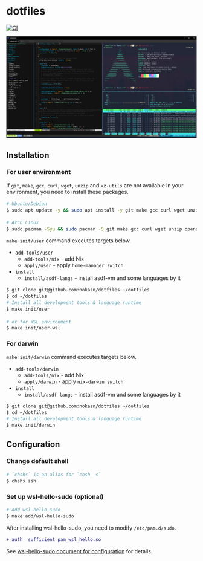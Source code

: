 # dotfiles

[![CI](https://github.com/nokazn/dotfiles/actions/workflows/static-check.yml/badge.svg?branch=main)](https://github.com/nokazn/dotfiles/actions/workflows/static-check.yml)

[![screenshot](./docs/img/arch-linux.jpg)](./docs/img/arch-linux.jpg)

## Installation

### For user environment

If `git`, `make`, `gcc`, `curl`, `wget`, `unzip` and `xz-utils` are not available in your environment, you need to install these packages.

```sh
# Ubuntu/Debian
$ sudo apt update -y && sudo apt install -y git make gcc curl wget unzip xz-utils

# Arch Linux
$ sudo pacman -Syu && sudo pacman -S git make gcc curl wget unzip openssh
```

`make init/user` command executes targets below.

- `add-tools/user`
  - `add-tools/nix` - add Nix
  - `apply/user` - apply `home-manager switch`
- `install`
  - `install/asdf-langs` - install asdf-vm and some languages by it

```sh
$ git clone git@github.com:nokazn/dotfiles ~/dotfiles
$ cd ~/dotfiles
# Install all development tools & language runtime
$ make init/user

# or for WSL environment
$ make init/user-wsl
```

### For darwin

`make init/darwin` command executes targets below.

- `add-tools/darwin`
  - `add-tools/nix` - add Nix
  - `apply/darwin` - apply `nix-darwin switch`
- `install`
  - `install/asdf-langs` - install asdf-vm and some languages by it

```sh
$ git clone git@github.com:nokazn/dotfiles ~/dotfiles
$ cd ~/dotfiles
# Install all development tools & language runtime
$ make init/darwin
```

## Configuration

### Change default shell

```bash
# `chshs` is an alias for `chsh -s`
$ chshs zsh
```

### Set up wsl-hello-sudo (optional)

```bash
# Add wsl-hello-sudo
$ make add/wsl-hello-sudo
```

After installing wsl-hello-sudo, you need to modify `/etc/pam.d/sudo`.

```diff
+ auth  sufficient pam_wsl_hello.so
```

See [wsl-hello-sudo document for configuration](https://github.com/nullpo-head/WSL-Hello-sudo#configuration) for details.
